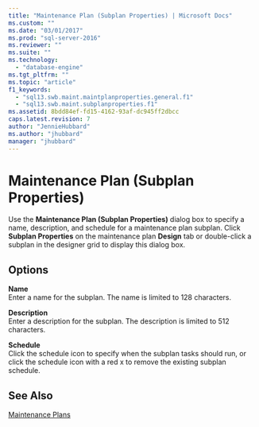 ```yaml
---
title: "Maintenance Plan (Subplan Properties) | Microsoft Docs"
ms.custom: ""
ms.date: "03/01/2017"
ms.prod: "sql-server-2016"
ms.reviewer: ""
ms.suite: ""
ms.technology: 
  - "database-engine"
ms.tgt_pltfrm: ""
ms.topic: "article"
f1_keywords: 
  - "sql13.swb.maint.maintplanproperties.general.f1"
  - "sql13.swb.maint.subplanproperties.f1"
ms.assetid: 8bdd84ef-fd15-4162-93af-dc945ff2dbcc
caps.latest.revision: 7
author: "JennieHubbard"
ms.author: "jhubbard"
manager: "jhubbard"
---
```

# Maintenance Plan (Subplan Properties)
  Use the **Maintenance Plan (Subplan Properties)** dialog box to specify a name, description, and schedule for a maintenance plan subplan. Click **Subplan Properties** on the maintenance plan **Design** tab or double-click a subplan in the designer grid to display this dialog box.  
  
## Options  
 **Name**  
 Enter a name for the subplan. The name is limited to 128 characters.  
  
 **Description**  
 Enter a description for the subplan. The description is limited to 512 characters.  
  
 **Schedule**  
 Click the schedule icon to specify when the subplan tasks should run, or click the schedule icon with a red x to remove the existing subplan schedule.  
  
## See Also  
 [Maintenance Plans](../../relational-databases/maintenance-plans/maintenance-plans.md)  
  
  